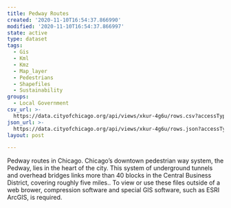 ```yaml
---
title: Pedway Routes
created: '2020-11-10T16:54:37.866990'
modified: '2020-11-10T16:54:37.866997'
state: active
type: dataset
tags:
  - Gis
  - Kml
  - Kmz
  - Map_layer
  - Pedestrians
  - Shapefiles
  - Sustainability
groups:
  - Local Government
csv_url: >-
  https://data.cityofchicago.org/api/views/xkur-4g6u/rows.csv?accessType=DOWNLOAD
json_url: >-
  https://data.cityofchicago.org/api/views/xkur-4g6u/rows.json?accessType=DOWNLOAD
layout: post

---
```

Pedway routes in Chicago. Chicago’s downtown pedestrian way system, the Pedway, lies in the heart of the city. This system of underground tunnels and overhead bridges links more than 40 blocks in the Central Business District, covering roughly five miles.. To view or use these files outside of a web brower, compression software and special GIS software, such as ESRI ArcGIS, is required.
